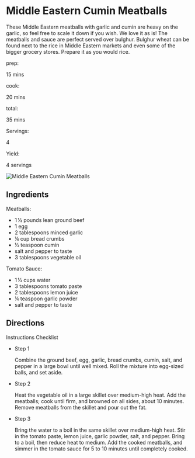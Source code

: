 # Middle Eastern Cumin Meatballs

These Middle Eastern meatballs with garlic and cumin are heavy on the garlic, so feel free to scale it down if you wish. We love it as is! The meatballs and sauce are perfect served over bulghur. Bulghur wheat can be found next to the rice in Middle Eastern markets and even some of the bigger grocery stores. Prepare it as you would rice.

prep:

15 mins

cook:

20 mins

total:

35 mins

Servings:

4

Yield:

4 servings

![Middle Eastern Cumin Meatballs](https://imagesvc.meredithcorp.io/v3/mm/image?q=85&c=sc&poi=face&w=300&h=300&url=https%3A%2F%2Fimages.media-allrecipes.com%2Fuserphotos%2F624546.jpg)

## Ingredients

Meatballs:

-   1 ½ pounds lean ground beef
-   1 egg
-   2 tablespoons minced garlic
-   ¼ cup bread crumbs
-   ½ teaspoon cumin
-   salt and pepper to taste
-   3 tablespoons vegetable oil

Tomato Sauce:

-   1 ½ cups water
-   3 tablespoons tomato paste
-   2 tablespoons lemon juice
-   ¼ teaspoon garlic powder
-   salt and pepper to taste

## Directions

Instructions Checklist

-   Step 1
    
    Combine the ground beef, egg, garlic, bread crumbs, cumin, salt, and pepper in a large bowl until well mixed. Roll the mixture into egg-sized balls, and set aside.
    
-   Step 2
    
    Heat the vegetable oil in a large skillet over medium-high heat. Add the meatballs; cook until firm, and browned on all sides, about 10 minutes. Remove meatballs from the skillet and pour out the fat.
    
-   Step 3
    
    Bring the water to a boil in the same skillet over medium-high heat. Stir in the tomato paste, lemon juice, garlic powder, salt, and pepper. Bring to a boil, then reduce heat to medium. Add the cooked meatballs, and simmer in the tomato sauce for 5 to 10 minutes until completely cooked.